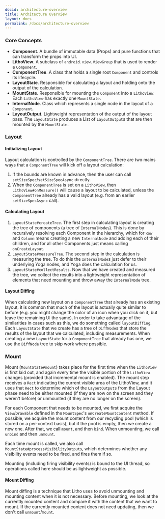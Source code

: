 ```yaml
---
docid: architecture-overview
title: Architecture Overview
layout: docs
permalink: /docs/architecture-overview
---
```


### Core Concepts ###
- **Component**. A bundle of immutable data (Props) and pure functions that can transform the props into UI. 
- **LithoView**. A subclass of `android.view.ViewGroup` that is used to render a `Component`. 
- **ComponentTree**. A class that holds a single root `Component` and controls its lifecycle. 
- **LayoutState**. Responsible for calculating a layout and holding onto the output of the calculation. 
- **MountState**. Responsible for mounting the `Component` into a `LithoView`. Each `LithoView` has exactly one `MountState`. 
- **InternalNode**. Class which represents a single node in the layout of a `Component`. 
- **LayoutOutput**. Lightweight representation of the output of the layout pass. The `LayoutState` produces a List of `LayoutOutput`s that are then mounted by the `MountState`. 

### Layout ###

#### Initializing Layout ####
Layout calculation is controlled by the `ComponentTree`. There are two mains ways that a `ComponentTree` will kick off a layout calculation: 
1. If the bounds are known in advance, then the user can call `setSizeSpec`/`setSizeSpecAsync` directly. 
2. When the `ComponentTree` is set on a `LithoView`, then `LithoView#onMeasure()` will cause a layout to be calculated, unless the `ComponentTree` already has a valid layout (e.g. from an earlier `setSizeSpecAsync` call). 

#### Calculating Layout ####
1. `LayoutState#createTree`. The first step in calculating layout is creating the tree of components (a tree of `InternalNode`s). This is done by recursively resolving each Component in the hierarchy, which for `Row` and `Column` means creating a new `InternalNode` and adding each of their children, and for all other Components just means calling `onCreateLayout`. 
2. `LayoutState#measureTree`. The second step in the calculation is measuring the tree. To do this the `InternalNode`s just defer to their underlying Yoga nodes, and Yoga does the calculation for us. 
3. `LayoutState#collectResults`. Now that we have created and measured the tree, we collect the results into a lightweight representation of elements that need mounting and throw away the `InternalNode` tree. 

#### Layout Diffing ####
When calculating new layout on a `ComponentTree` that already has an existing layout, it is common that much of the layout is actually quite similar to before (e.g. you might change the color of an icon when you click on it, but leave the remaining UI the same). In order to take advantage of the similarities in cases such as this, we do something called `layoutDiffing`. Each `LayoutState` that we create has a tree of `DiffNode`s that store the results of the layout that we calculated, including measurements. When creating a new `LayoutState` for a `ComponentTree` that already has one, we use the `DiffNode` tree to skip work where possible. 

### Mount ###

Mount (`MountState#mount`) takes place for the first time when the `LithoView` is first laid out, and again every time the visible portion of the `LithoView` changes (provided that incremental mount is enabled). The mount step receives a `Rect` indicating the current visible area of the LithoView, and it uses that `Rect` to determine which of the `LayoutOutput`s from the Layout phase need to be either mounted (if they are now on the screen and they weren't before) or unmounted (if they are no longer on the screen). 

For each Component that needs to be mounted, we first acquire the `View`/`Drawable` defined in the `MountSpec`'s `onCreateMountContent` method. If possible, we acquire the mount content from our recycling pool (which is stored on a per-context basis), but if the pool is empty, then we create a new one. After that, we call `mount`, and then `bind`. When unmounting, we call `unbind` and then `unmount`. 

Each time mount is called, we also call `MountState#processVisibilityOutputs`, which determines whether any visibility events need to be fired, and fires them if so. 

Mounting (including firing visibility events) is bound to the UI thread, so operations called here should be as lightweight as possible.

#### Mount Diffing ####
Mount diffing is a technique that Litho uses to avoid unmounting and mounting content when it is not necessary. Before mounting, we look at the currently mounted content and compare it with the content that we want to mount. If the currently mounted content does not need updating, then we don't call `unmount`/`mount`. 

